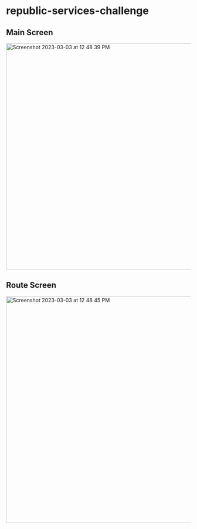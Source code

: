 # republic-services-challenge
## Main Screen
<img width="619" alt="Screenshot 2023-03-03 at 12 48 39 PM" src="https://user-images.githubusercontent.com/5026665/222791800-1076678f-71d3-4b63-bdf2-7c43dd85ab5e.png">

## Route Screen
<img width="619" alt="Screenshot 2023-03-03 at 12 48 45 PM" src="https://user-images.githubusercontent.com/5026665/222791847-050ebde3-84f7-4f2a-82d1-52c23243290f.png">
